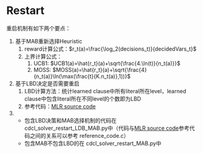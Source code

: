# Restart

重启机制有如下两个要点：
1. 基于MAB重新选择Heuristic
   1. reward计算公式：$r_t(a)=\frac{\log_2(decisions_t)}{decidedVars_t}$
   2. 上界计算公式：
      1. UCB1: $UCB1(a)=\hat{r_t}(a)+\sqrt{\frac{4.\ln(t)}{n_t(a)}}$
      2. MOSS: $MOSS(a)=\hat{r_t}(a)+\sqrt{\frac{4}{n_t(a)}\ln(\max(\frac{t}{K.n_t(a)},1))}$
2. 基于LBD决定是否需要重启
   1. LBD计算方法：统计learned clause中所有literal所在level，learned clause中包含literal所在不同level的个数即为LBD
   2. 参考代码：[MLR source code](ttps://sites.google.com/a/gsd.uwaterloo.ca/maplesat/mlr)
3. - 包含LBD决策和MAB选择机制的代码在 cdcl_solver_restart_LDB_MAB.py中（代码与[MLR source code](ttps://sites.google.com/a/gsd.uwaterloo.ca/maplesat/mlr)参考代码之间的关系可以参考 reference_code.c）
   - 包含MAB不包含LBD的在 cdcl_solver_restart_MAB.py中